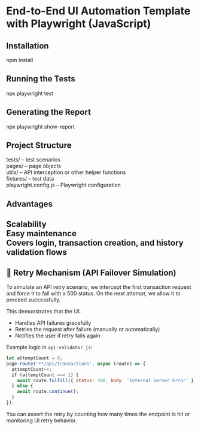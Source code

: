 # End-to-End UI Automation Template with Playwright (JavaScript)

## Installation
npm install

## Running the Tests
npx playwright test

## Generating the Report
npx playwright show-report

## Project Structure
tests/ – test scenarios  
pages/ – page objects  
utils/ – API interception or other helper functions  
fixtures/ – test data  
playwright.config.js – Playwright configuration

## Advantages
Scalability  
Easy maintenance  
Covers login, transaction creation, and history validation flows
---

## 🔁 Retry Mechanism (API Failover Simulation)

To simulate an API retry scenario, we intercept the first transaction request and force it to fail with a 500 status. On the next attempt, we allow it to proceed successfully.

This demonstrates that the UI:
- Handles API failures gracefully
- Retries the request after failure (manually or automatically)
- Notifies the user if retry fails again

Example logic in `api-validator.js`:

```js
let attemptCount = 0;
page.route('**/api/transactions', async (route) => {
  attemptCount++;
  if (attemptCount === 1) {
    await route.fulfill({ status: 500, body: 'Internal Server Error' });
  } else {
    await route.continue();
  }
});
```

You can assert the retry by counting how many times the endpoint is hit or monitoring UI retry behavior.